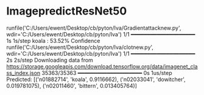 # ImagepredictResNet50
runfile('C:/Users/ewent/Desktop/cb/pyton/Iva/Gradientattacknew.py', wdir='C:/Users/ewent/Desktop/cb/pyton/Iva')
1/1 ━━━━━━━━━━━━━━━━━━━━ 1s 1s/step
koala : 53.52% Confidence
runfile('C:/Users/ewent/Desktop/cb/pyton/Iva/clotnew.py', wdir='C:/Users/ewent/Desktop/cb/pyton/Iva')
1/1 ━━━━━━━━━━━━━━━━━━━━ 2s 2s/step
Downloading data from https://storage.googleapis.com/download.tensorflow.org/data/imagenet_class_index.json
35363/35363 ━━━━━━━━━━━━━━━━━━━━ 0s 1us/step
Predicted: [('n01882714', 'koala', 0.9116662), ('n02033041', 'dowitcher', 0.019781075), ('n02011460', 'bittern', 0.013405764)]
